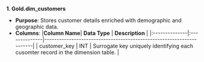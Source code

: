 
**1. Gold.dim_customers**
* **Purpose**: Stores customer details enriched with demographic and geographic data.
* **Columns**:
|**Column Name**| **Data Type** | **Description** |
|:--------------|:--------------|---------------------------------------------------------------------|
| customer_key | INT | Surrogate key uniquely identifying each cusomter record in the dimension table. |

